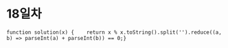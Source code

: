 # 18일차

```text
function solution(x) {    return x % x.toString().split('').reduce((a, b) => parseInt(a) + parseInt(b)) == 0;}
```

